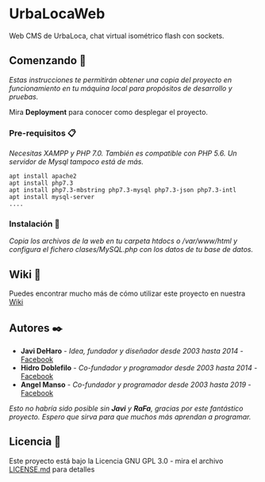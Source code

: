 # UrbaLocaWeb

Web CMS de UrbaLoca, chat virtual isométrico flash con sockets.

## Comenzando 🚀

_Estas instrucciones te permitirán obtener una copia del proyecto en funcionamiento en tu máquina local para propósitos de desarrollo y pruebas._

Mira **Deployment** para conocer como desplegar el proyecto.

### Pre-requisitos 📋

_Necesitas XAMPP y PHP 7.0. También es compatible con PHP 5.6. Un servidor de Mysql tampoco está de más._

```
apt install apache2
apt install php7.3
apt install php7.3-mbstring php7.3-mysql php7.3-json php7.3-intl
apt install mysql-server
....
```

### Instalación 🔧

_Copia los archivos de la web en tu carpeta htdocs o /var/www/html y configura el fichero clases/MySQL.php con los datos de tu base de datos._

## Wiki 📖

Puedes encontrar mucho más de cómo utilizar este proyecto en nuestra [Wiki](http://urba-loca.com/foro)

## Autores ✒️

* **Javi DeHaro** - *Idea, fundador y diseñador desde 2003 hasta 2014* - [Facebook](https://www.facebook.com/JaviDeHaro93)
* **Hidro Doblefilo** - *Co-fundador y programador desde 2003 hasta 2014* - [Facebook](https://www.facebook.com/hidrofficial/)
* **Angel Manso** - *Co-fundador y programador desde 2003 hasta 2019* - [Facebook](https://www.facebook.com/angel.manso.1991)

_Esto no habría sido posible sin **Javi** y **RaFa**, gracias por este fantástico proyecto. Espero que sirva para que muchos más aprendan a programar._

## Licencia 📄

Este proyecto está bajo la Licencia GNU GPL 3.0 - mira el archivo [LICENSE.md](LICENSE.md) para detalles
